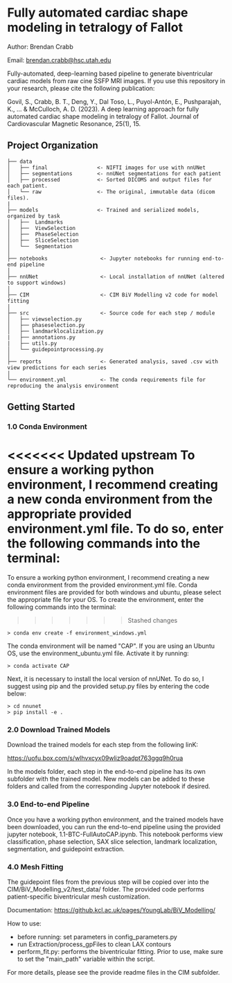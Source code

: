 Fully automated cardiac shape modeling in tetralogy of Fallot
==============================

Author: Brendan Crabb

Email: brendan.crabb@hsc.utah.edu

Fully-automated, deep-learning based pipeline to generate biventricular cardiac models from raw cine SSFP MRI images. If you use this repository in your research, please cite the following publication:

Govil, S., Crabb, B. T., Deng, Y., Dal Toso, L., Puyol-Antón, E., Pushparajah, K., ... & McCulloch, A. D. (2023). A deep learning approach for fully automated cardiac shape modeling in tetralogy of Fallot. Journal of Cardiovascular Magnetic Resonance, 25(1), 15.


Project Organization
------------

    ├── data
    │   ├── final                <- NIFTI images for use with nnUNet
    │   ├── segmentations        <- nnUNet segmentations for each patient
    │   ├── processed            <- Sorted DICOMS and output files for each patient.
    │   └── raw                  <- The original, immutable data (dicom files).
    |
    ├── models                   <- Trained and serialized models, organized by task
    │   ├──  Landmarks 
    │   ├──  ViewSelection 
    │   ├──  PhaseSelection 
    │   ├──  SliceSelection 
    │   └──  Segmentation
    │
    ├── notebooks                 <- Jupyter notebooks for running end-to-end pipeline
    │
    ├── nnUNet                    <- Local installation of nnUNet (altered to support windows)
    │
    ├── CIM                       <- CIM BiV Modelling v2 code for model fitting
    │
    ├── src                       <- Source code for each step / module
    │   ├── viewselection.py
    │   ├── phaseselection.py  
    │   ├── landmarklocalization.py
    |   ├── annotations.py
    |   ├── utils.py
    │   └── guidepointprocessing.py     
    │
    ├── reports                   <- Generated analysis, saved .csv with view predictions for each series
    │
    └── environment.yml           <- The conda requirements file for reproducing the analysis environment

## Getting Started

### 1.0 Conda Environment

<<<<<<< Updated upstream
To ensure a working python environment, I recommend creating a new conda environment from the appropriate provided environment.yml file. To do so, enter the following commands into the terminal: 
=======
To ensure a working python environment, I recommend creating a new conda environment from the provided environment.yml file. Conda environment files are provided for both windows and ubuntu, please select the appropriate file for your OS. To create the environment, enter the following commands into the terminal: 
>>>>>>> Stashed changes

```
> conda env create -f environment_windows.yml
```
    
The conda environment will be named "CAP". If you are using an Ubuntu OS, use the environment_ubuntu.yml file. Activate it by running:

```
> conda activate CAP
```

Next, it is necessary to install the local version of nnUNet. To do so, I suggest using pip and the provided setup.py files by entering the code below:

```
> cd nnunet
> pip install -e .
```

### 2.0 Download Trained Models

Download the trained models for each step from the following linK:

https://uofu.box.com/s/wlhvxcyx09wliz9oadpt763ggq9h0rua

In the models folder, each step in the end-to-end pipeline has its own subfolder with the trained model. New models can be added to these folders and called from the corresponding Jupyter notebook if desired. 

### 3.0 End-to-end Pipeline

Once you have a working python environment, and the trained models have been downloaded, you can run the end-to-end pipeline using the provided jupyter notebook, 1.1-BTC-FullAutoCAP.ipynb. This notebook performs view classification, phase selection, SAX slice selection, landmark localization, segmentation, and guidepoint extraction. 

### 4.0 Mesh Fitting

The guidepoint files from the previous step will be copied over into the CIM/BiV_Modelling_v2/test_data/ folder. The provided code performs patient-specific biventricular mesh customization. 

Documentation: https://github.kcl.ac.uk/pages/YoungLab/BiV_Modelling/

How to use:

- before running: set parameters in config_parameters.py
- run Extraction/process_gpFiles to clean LAX contours
- perform_fit.py: performs the biventricular fitting. Prior to use, make sure to set the "main_path" variable within the script. 

For more details, please see the provide readme files in the CIM subfolder. 


